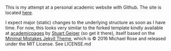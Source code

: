 This is my attempt at a personal academic website with Github. The site is located [here](https://markwelt.github.io).

I expect major (static) changes to the underlying structure as soon as I have time. For now, this looks very similar to the forked template kindly available at [academicpages](https://github.com/academicpages/academicpages.github.io) by [Stuart Geiger](https://github.com/staeiou) (so get it there), itself based on the [Minimal Mistakes Jekyll Theme](https://mmistakes.github.io/minimal-mistakes/), which is © 2016 Michael Rose and released under the MIT License. See LICENSE.md
